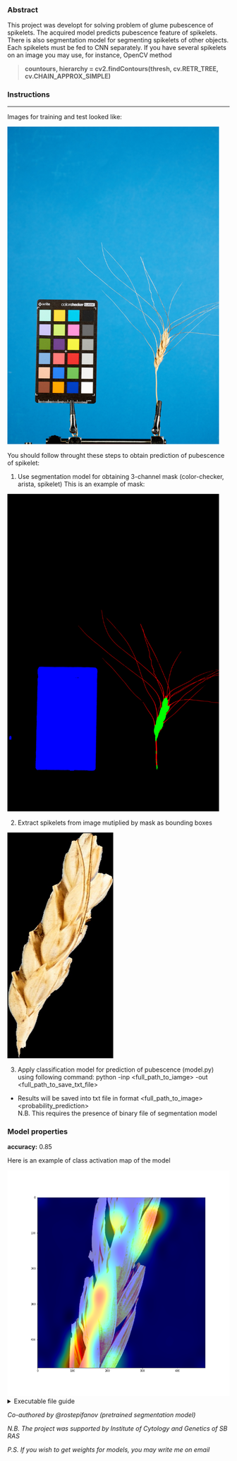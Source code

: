 ### Abstract
This project was developt for solving problem of glume pubescence of spikelets. The acquired model predicts pubescence feature of spikelets.
There is also segmentation model for segmenting spikelets of other objects. Each spikelets must be fed to CNN separately.
If you have several spikelets on an image you may use, for instance, OpenCV method

> **countours, hierarchy = cv2.findContours(thresh, cv.RETR_TREE, cv.CHAIN_APPROX_SIMPLE)**

### Instructions

---
Images for training and test looked like:

<img src="https://github.com/StuffyMonkey/Glume-pubescence-prediction-of-spikelets/blob/main/Data/28n4_3_{V-21}_pubesc.jpg" width="480" height="720">

You should follow throught these steps to obtain prediction of pubescence of spikelet:
1) Use segmentation model for obtaining 3-channel mask (color-checker, arista, spikelet)
This is an example of mask:

<img src="https://github.com/StuffyMonkey/Glume-pubescence-prediction-of-spikelets/blob/main/Data/28n4_3_{V-21}.png" width="480" height="720">

2) Extract spikelets from image mutiplied by mask as bounding boxes

<img src="https://github.com/StuffyMonkey/Glume-pubescence-prediction-of-spikelets/blob/main/Data/28n4_3_{V-21}.jpg" width="240" height="512">

3) Apply classification model for prediction of pubescence (model.py) <br/>
using following command: python -inp <full_path_to_iamge> -out <full_path_to_save_txt_file>

- Results will be saved into txt file in format <full_path_to_image> <probability_prediction> <br/>
N.B. This requires the presence of binary file of segmentation model

### Model properties
**accuracy:** 0.85

Here is an example of class activation map of the model

<img src="https://github.com/StuffyMonkey/Glume-pubescence-prediction-of-spikelets/blob/main/Data/heatmap.png" width="512" height="512">

<details>
<summary>Executable file guide</summary>
<br>
### Developer part 
  Follow steps bellow to create your own binary model.
  1) Install pyinstaller into your virtual environment and other requirements using 
  ```
  pip install -r requirements.txt
  ```
  2) In the folder https://github.com/StuffyMonkey/Glume-pubescence-prediction-of-spikelets/tree/main/bin_skeleton/
  there are file model.py with preprocessing and loading segmentation and classification models.
  That file we will convert into binary file with command.
  ```
  pyinstaller -F --hidden-import="sklearn.utils._typedefs" --hidden-import="sklearn.neighbors.typedefs" --hidden-import="sklearn.neighbors.quad_tree" --hidden-import="sklearn.tree._utils"  model.py
  ```
  N.B. Here we use some hooks to collect manually all required modules, that weren't included by pyinstaller
  3) In the folder dist/ of your current directory will be executable binary file of model.
  
### User part
  1) Check options
  ```
  ./home/jupyter-n.artemenko/infer/spikelet_pubescence/random_model_exe --help
  ```
  2) Run model.
  ```
  ./home/jupyter-n.artemenko/infer/spikelet_pubescence/random_model_exe -inp full_path_to_image> -out <path_to_save_txt_file_with_predictions>
  ```
  by default prediction will be saved in your current dirrectory int txt file **predictions.txt** (if -out parameter wasn't passed)
  
</details>

*Co-authored by @rostepifanov (pretrained segmentation model)*

*N.B. The project was supported by Institute of Cytology and Genetics of SB RAS*

*P.S. If you wish to get weights for models, you may write me on email*
